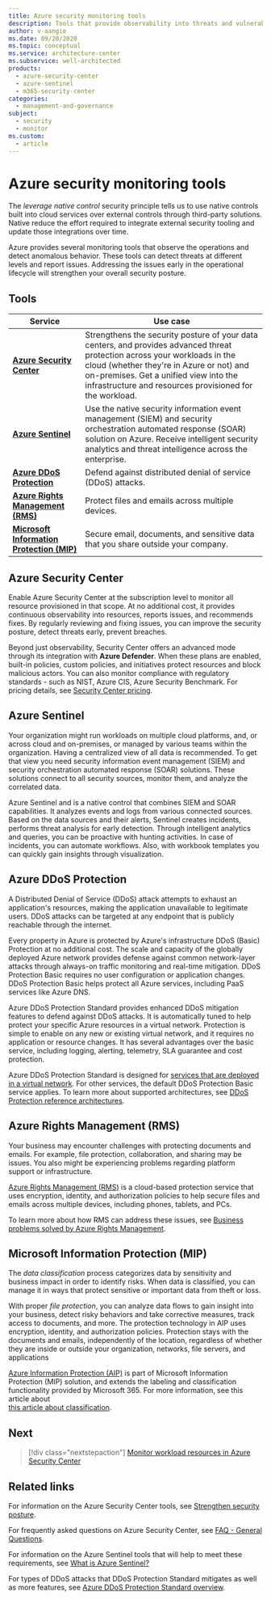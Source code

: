 ```yaml
---
title: Azure security monitoring tools
description: Tools that provide observability into threats and vulnerable resources used by the workload.
author: v-aangie
ms.date: 09/20/2020
ms.topic: conceptual
ms.service: architecture-center
ms.subservice: well-architected
products:
  - azure-security-center
  - azure-sentinel
  - m365-security-center
categories: 
  - management-and-governance  
subject: 
  - security
  - monitor
ms.custom:
  - article
---
```


# Azure security monitoring tools

The _leverage native control_ security principle tells us to use native controls built into cloud services over external controls through third-party solutions. Native reduce the effort required to integrate external security tooling and update those integrations over time.

Azure provides several monitoring tools that observe the operations and detect anomalous behavior. These tools can detect threats at different levels and report issues. Addressing the issues early in the operational lifecycle will strengthen your overall security posture.

## Tools

|Service|Use case|
|---|---|
|[**Azure Security Center**](/azure/security-center/security-center-intro)| Strengthens the security posture of your data centers, and provides advanced threat protection across your workloads in the cloud (whether they're in Azure or not) and on-premises. Get a unified view into the infrastructure and resources provisioned for the workload. |
|[**Azure Sentinel**](/azure/sentinel/overview)|Use the native security information event management (SIEM) and security orchestration automated response (SOAR) solution on Azure. Receive intelligent security analytics and threat intelligence across the enterprise.|
|[**Azure DDoS Protection**](/azure/virtual-network/ddos-protection-overview)| Defend against distributed denial of service (DDoS) attacks.|
|[**Azure Rights Management (RMS)**](/azure/information-protection/what-is-azure-rms)| Protect files and emails across multiple devices.|
|[**Microsoft Information Protection (MIP)**](/information-protection/develop/overview)| Secure email, documents, and sensitive data that you share outside your company.|

## Azure Security Center

Enable Azure Security Center at the subscription level to monitor all resource provisioned in that scope. At no additional cost, it provides continuous observability into resources, reports issues, and recommends fixes. By regularly reviewing and fixing issues, you can improve the security posture, detect threats early, prevent breaches.

Beyond just observability, Security Center offers an advanced mode through its integration with **Azure Defender**. When these plans are enabled, built-in policies, custom policies, and initiatives protect resources and block malicious actors. You can also monitor compliance with regulatory standards - such as NIST, Azure CIS, Azure Security Benchmark. For pricing details, see [Security Center pricing](https://azure.microsoft.com/pricing/details/azure-defender/).


## Azure Sentinel

Your organization might run workloads on multiple cloud platforms, and, or across cloud and on-premises, or managed by various teams within the organization. Having a centralized view of all data is recommended. To get that view you need security information event management (SIEM) and security orchestration automated response (SOAR) solutions. These solutions connect to all security sources, monitor them, and analyze the correlated data.

Azure Sentinel and is a native control that combines SIEM and SOAR capabilities. It analyzes events and logs from various connected sources. Based on the data sources and their alerts, Sentinel creates incidents, performs threat analysis for early detection. Through intelligent analytics and queries, you can be proactive with hunting activities. In case of incidents, you can automate workflows. Also, with workbook templates you can quickly gain insights through visualization.

## Azure DDoS Protection

A Distributed Denial of Service (DDoS) attack attempts to exhaust an application's resources, making the application unavailable to legitimate users. DDoS attacks can be targeted at any endpoint that is publicly reachable through the internet.

Every property in Azure is protected by Azure's infrastructure DDoS (Basic) Protection at no additional cost. The scale and capacity of the globally deployed Azure network provides defense against common network-layer attacks through always-on traffic monitoring and real-time mitigation. DDoS Protection Basic requires no user configuration or application changes. DDoS Protection Basic helps protect all Azure services, including PaaS services like Azure DNS.

Azure DDoS Protection Standard provides enhanced DDoS mitigation features to defend against DDoS attacks. It is automatically tuned to help protect your specific Azure resources in a virtual network. Protection is simple to enable on any new or existing virtual network, and it requires no application or resource changes. It has several advantages over the basic service, including logging, alerting, telemetry, SLA guarantee and cost protection.

Azure DDoS Protection Standard is designed for [services that are deployed in a virtual network](/azure/virtual-network/virtual-network-for-azure-services). For other services, the default DDoS Protection Basic service applies. To learn more about supported architectures, see [DDoS Protection reference architectures](/azure/ddos-protection/ddos-protection-reference-architectures).

## Azure Rights Management (RMS)

Your business may encounter challenges with protecting documents and emails. For example, file protection, collaboration, and sharing may be issues. You also might be experiencing problems regarding platform support or infrastructure.

[Azure Rights Management (RMS)](/azure/information-protection/what-is-azure-rms) is a cloud-based protection service that uses encryption, identity, and authorization policies to help secure files and emails across multiple devices, including phones, tablets, and PCs.

To learn more about how RMS can address these issues, see [Business problems solved by Azure Rights Management](/azure/information-protection/what-is-azure-rms#business-problems-solved-by-azure-rights-management).

## Microsoft Information Protection (MIP)

The *data classification* process categorizes data by sensitivity and business impact in order to identify risks. When data is classified, you can manage it in ways that protect sensitive or important data from theft or loss.

With proper *file protection*, you can analyze data flows to gain insight into your business, detect risky behaviors and take corrective measures, track access to documents, and more. The protection technology in AIP uses encryption, identity, and authorization policies. Protection stays with the documents and emails, independently of the location, regardless of whether they are inside or outside your organization, networks, file servers, and applications

[Azure Information Protection (AIP)](/azure/information-protection/what-is-information-protection) is part of Microsoft Information Protection (MIP) solution, and extends the labeling and classification functionality provided by Microsoft 365. For more information, see this article about  
[this article about classification](/microsoft-365/compliance/data-classification-overview).


## Next
> [!div class="nextstepaction"]
> [Monitor workload resources in Azure Security Center](monitor-resources.md)

## Related links

For information on the Azure Security Center tools, see [Strengthen security posture](/azure/security-center/security-center-intro#strengthen-security-posture).

For frequently asked questions on Azure Security Center, see [FAQ - General Questions](/azure/security-center/faq-general).

For information on the Azure Sentinel tools that will help to meet these requirements, see [What is Azure Sentinel?](/azure/sentinel/overview#analytics)

For types of DDoS attacks that DDoS Protection Standard mitigates as well as more features, see [Azure DDoS Protection Standard overview](/azure/virtual-network/ddos-protection-overview).

